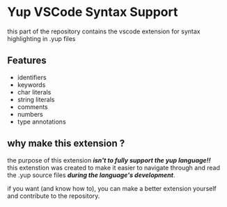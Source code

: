# Yup VSCode Syntax Support

this part of the repository contains the vscode extension for syntax highlighting in .yup files

## Features

- identifiers
- keywords
- char literals
- string literals
- comments
- numbers
- type annotations

## why make this extension ?

the purpose of this extension ***isn't to fully support the yup language!!*** <br>
this extenstion was created to make it easier to navigate through and read the .yup source files ***during the language's development***.


if you want (and know how to), you can make a better extension yourself and contribute to the repository.
